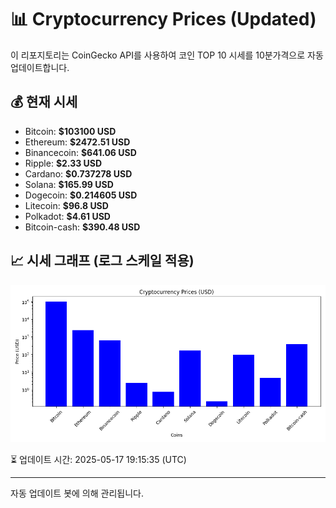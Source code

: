 
# 📊 Cryptocurrency Prices (Updated)

이 리포지토리는 CoinGecko API를 사용하여 코인 TOP 10 시세를 10분가격으로 자동 업데이트합니다.

## 💰 현재 시세
- Bitcoin: **$103100 USD**
- Ethereum: **$2472.51 USD**
- Binancecoin: **$641.06 USD**
- Ripple: **$2.33 USD**
- Cardano: **$0.737278 USD**
- Solana: **$165.99 USD**
- Dogecoin: **$0.214605 USD**
- Litecoin: **$96.8 USD**
- Polkadot: **$4.61 USD**
- Bitcoin-cash: **$390.48 USD**

## 📈 시세 그래프 (로그 스케일 적용)
![Crypto Prices](crypto_prices.png)

⏳ 업데이트 시간: 2025-05-17 19:15:35 (UTC)

---
자동 업데이트 봇에 의해 관리됩니다.
